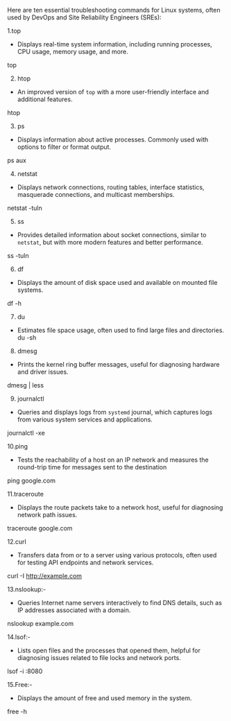 Here are ten essential troubleshooting commands for Linux systems, often used by DevOps and Site Reliability Engineers (SREs):

1.top
 - Displays real-time system information, including running processes, CPU usage, memory usage, and more.

 top
 

2. htop
 - An improved version of `top` with a more user-friendly interface and additional features.
 
 htop
 

3. ps
 - Displays information about active processes. Commonly used with options to filter or format output.
 
 ps aux 

4. netstat
 - Displays network connections, routing tables, interface statistics, masquerade connections, and multicast memberships.
 
 netstat -tuln

5. ss
 - Provides detailed information about socket connections, similar to `netstat`, but with more modern features and better performance.
 
 ss -tuln

6. df
 - Displays the amount of disk space used and available on mounted file systems.
 
 df -h
 

7. du
 - Estimates file space usage, often used to find large files and directories.
 du -sh 
 

8. dmesg
 - Prints the kernel ring buffer messages, useful for diagnosing hardware and driver issues.
 
 dmesg | less
 

9. journalctl
 - Queries and displays logs from `systemd` journal, which captures logs from various system services and applications.

 journalctl -xe
 

10.ping
 - Tests the reachability of a host on an IP network and measures the round-trip time for messages sent to the destination

 ping google.com

11.traceroute
 - Displays the route packets take to a network host, useful for diagnosing network path issues.

 traceroute google.com

12.curl
 - Transfers data from or to a server using various protocols, often used for testing API endpoints and network services.

 curl -I http://example.com
 

13.nslookup:-

 - Queries Internet name servers interactively to find DNS details, such as IP addresses associated with a domain.

 nslookup example.com

14.lsof:- 

 - Lists open files and the processes that opened them, helpful for diagnosing issues related to file locks and network ports.
 
 lsof -i :8080

15.Free:-

 - Displays the amount of free and used memory in the system.
 
 free -h
